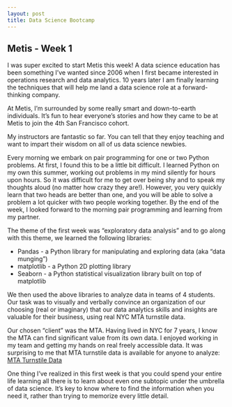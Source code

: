 ```yaml
---
layout: post
title: Data Science Bootcamp
---
```


## Metis - Week 1  

I was super excited to start Metis this week! A data science education has been something I’ve wanted since 2006 when I first became interested in operations research and data analytics. 10 years later I am finally learning the techniques that will help me land a data science role at a forward-thinking company.

At Metis, I’m surrounded by some really smart and down-to-earth individuals. It’s fun to hear everyone’s stories and how they came to be at Metis to join the 4th San Francisco cohort. 

My instructors are fantastic so far. You can tell that they enjoy teaching and want to impart their wisdom on all of us data science newbies.

Every morning we embark on pair programming for one or two Python problems. At first, I found this to be a little bit difficult. I learned Python on my own this summer, working out problems in my mind silently for hours upon hours. So it was difficult for me to get over being shy and to speak my thoughts aloud (no matter how crazy they are!). However, you very quickly learn that two heads are better than one, and you will be able to solve a problem a lot quicker with two people working together. By the end of the week, I looked forward to the morning pair programming and learning from my partner. 

The theme of the first week was “exploratory data analysis” and to go along with this theme, we learned the following libraries:  
* Pandas - a Python library for manipulating and exploring data (aka “data munging”)  
* matplotlib - a Python 2D plotting library  
* Seaborn - a Python statistical visualization library built on top of matplotlib

We then used the above libraries to analyze data in teams of 4 students. Our task was to visually and verbally convince an organization of our choosing (real or imaginary) that our data analytics skills and insights are valuable for their business, using real NYC MTA turnstile data.  

Our chosen “client” was the MTA. Having lived in NYC for 7 years, I know the MTA can find significant value from its own data. I enjoyed working in my team and getting my hands on real freely accessible data. It was surprising to me that MTA turnstile data is available for anyone to analyze: [MTA Turnstile Data](http://web.mta.info/developers/turnstile.html)

One thing I’ve realized in this first week is that you could spend your entire life learning all there is to learn about even one subtopic under the umbrella of data science. It’s key to know where to find the information when you need it, rather than trying to memorize every little detail.